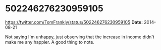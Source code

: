 # 502246276230959105
https://twitter.com/TomFrankly/status/502246276230959105
**Date:** 2014-08-21

Not saying I'm unhappy, just observing that the increase in income didn't make me any happier. A good thing to note.

